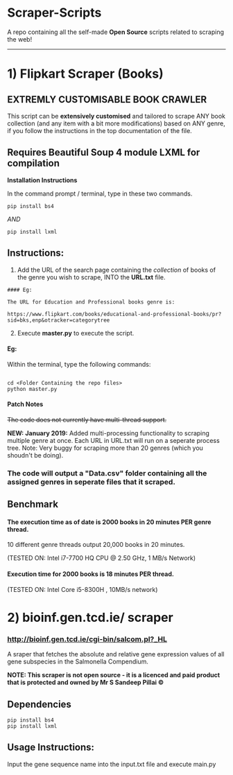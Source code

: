 
# Scraper-Scripts
A repo containing all the self-made **Open Source** scripts related to scraping the web!

******


# 1) Flipkart Scraper (Books) 
## **EXTREMLY CUSTOMISABLE BOOK CRAWLER**

This script can be **extensively customised** and tailored to scrape ANY book collection (and any item with a bit more modifications) based on ANY genre, if you follow the instructions in the top documentation of the file.

## Requires Beautiful Soup 4 module LXML for compilation

**Installation Instructions** 

In the command prompt / terminal, type in these two commands.

``` pip install bs4 ```

*AND*

```pip install lxml```


## Instructions:

1) Add the URL of the search page containing the *collection* of books of the genre you wish to scrape, INTO the **URL.txt** file.

```
#### Eg:

The URL for Education and Professional books genre is:

https://www.flipkart.com/books/educational-and-professional-books/pr?sid=bks,enp&otracker=categorytree

```

2) Execute **master.py** to execute the script.

#### Eg:

Within the terminal, type the following commands:


```

cd <Folder Containing the repo files>
python master.py

```

#### Patch Notes

~~The code does not currently have multi-thread support.~~

**NEW:** **January 2019:** Added multi-processing functionality to scraping multiple genre at once. Each URL in URL.txt will run on a seperate process tree. Note: Very buggy for scraping more than 20 genres (which you shoudn't be doing).

### **The code will output a "Data.csv" folder containing all the assigned genres in seperate files that it scraped.**

## **Benchmark**

#### The execution time as of date is 2000 books in 20 minutes **PER** genre thread.

10 different genre threads output 20,000 books in 20 minutes.

(TESTED ON: Intel i7-7700 HQ CPU @ 2.50 GHz, 1 MB/s Network)

#### Execution time for 2000 books is 18 minutes **PER** thread.

(TESTED ON: Intel Core i5-8300H , 10MB/s network)
 
# 2) bioinf.gen.tcd.ie/ scraper

### http://bioinf.gen.tcd.ie/cgi-bin/salcom.pl?_HL 

A sraper that fetches the absolute and relative gene expression values of all gene subspecies in the Salmonella Compendium.

**NOTE: This scraper is not open source - it is a licenced and paid product that is protected and owned by Mr S Sandeep Pillai ©**

## Dependencies

```
pip install bs4
pip install lxml
```

## Usage Instructions:

Input the gene sequence name into the input.txt file and execute main.py




